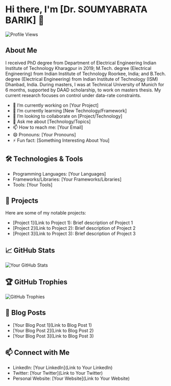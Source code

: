 # Hi there, I'm [Dr. SOUMYABRATA BARIK] 👋

![Profile Views](https://komarev.com/ghpvc/?username=yourusername&color=brightgreen)

## About Me

I received PhD degree from Department of Electrical Engineering Indian Institute of Technology Kharagpur in 2019; M.Tech. degree (Electrical Engineering) from Indian Institute of Technology Roorkee, India; and B.Tech. degree (Electrical Engineering) from Indian Institute of Technology (ISM) Dhanbad, India. During masters, I was at Technical University of Munich for 6 months, supported by DAAD scholarship, to work on masters thesis. My current research focuses on control under data-rate constraints.

- 🔭 I’m currently working on [Your Project]
- 🌱 I’m currently learning [New Technology/Framework]
- 👯 I’m looking to collaborate on [Project/Technology]
- 💬 Ask me about [Technology/Topics]
- 📫 How to reach me: [Your Email]
- 😄 Pronouns: [Your Pronouns]
- ⚡ Fun fact: [Something Interesting About You]

## 🛠️ Technologies & Tools
- Programming Languages: [Your Languages]
- Frameworks/Libraries: [Your Frameworks/Libraries]
- Tools: [Your Tools]

## 🚀 Projects
Here are some of my notable projects:

- [Project 1](Link to Project 1): Brief description of Project 1
- [Project 2](Link to Project 2): Brief description of Project 2
- [Project 3](Link to Project 3): Brief description of Project 3

## 📈 GitHub Stats
![Your GitHub Stats](https://github-readme-stats.vercel.app/api?username=yourusername&show_icons=true&hide=issues&count_private=true&theme=radical)

## 🏆 GitHub Trophies
![GitHub Trophies](https://github-profile-trophy.vercel.app/?username=yourusername&theme=radical&no-bg=true)

## 📝 Blog Posts
- [Your Blog Post 1](Link to Blog Post 1)
- [Your Blog Post 2](Link to Blog Post 2)
- [Your Blog Post 3](Link to Blog Post 3)

## 📫 Connect with Me
- LinkedIn: [Your LinkedIn](Link to Your LinkedIn)
- Twitter: [Your Twitter](Link to Your Twitter)
- Personal Website: [Your Website](Link to Your Website)
